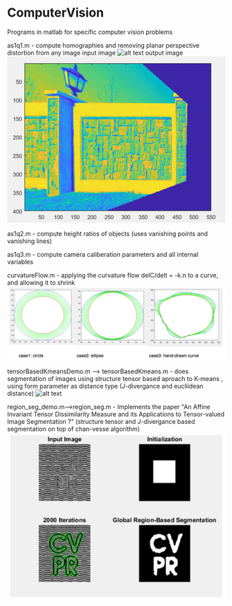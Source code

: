 # ComputerVision

Programs in matlab for specific computer vision problems

as1q1.m - compute homographies and removing planar perspective distortion from any image
input image
![alt text](outputImages/wall.png "input for homography")
output image
![alt text](outputImages/wallOutput.png "planar perspective distortion removed")

as1q2.m - compute height ratios of objects (uses vanishing points and vanishing lines)

as1q3.m - compute camera caliberation parameters and all internal variables

curvatureFlow.m - applying the curvature flow delC/delt = -k.n to a curve, and allowing it to shrink
![alt text](outputImages/curveEvolution.png "Curve Evolution")

tensorBasedKmeansDemo.m --> tensorBasedKmeans.m - does segmentation of images using structure tensor based aproach to K-means , using form parameter as distance type (J-divergance and eucliidean distance) 
![alt text](outputImages/TensorBasedKmeans.png "structure Tensor based K-means output")

region_seg_demo.m-->region_seg.m - Implements the paper "An Affine Invariant Tensor Dissimilarity Measure and its Applications to Tensor-valued Image Segmentation ?" (structure tensor and J-divergance based segmentation on top of chan-vesse algorithm)
![alt text](outputImages/TensorBasedChanVesse.png "structure Tensor based chan vesse output")
